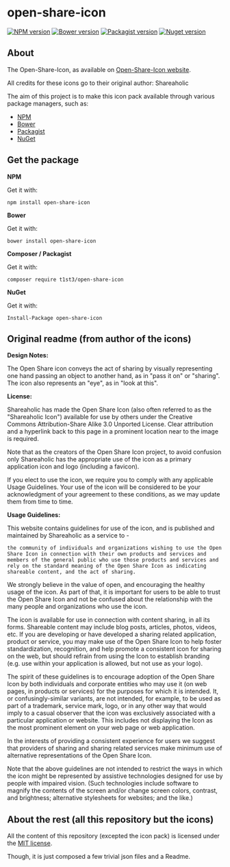 open-share-icon
===============


[![NPM version](https://img.shields.io/npm/v/open-share-icon.svg)](https://www.npmjs.org/package/open-share-icon)
[![Bower version](https://img.shields.io/bower/v/open-share-icon.svg)](http://bower.io/search/?q=open-share-icon)
[![Packagist version](https://img.shields.io/packagist/v/t1st3/open-share-icon.svg)](https://packagist.org/packages/t1st3/open-share-icon)
[![Nuget version](https://img.shields.io/nuget/v/open-share-icon.svg)](https://www.nuget.org/packages/open-share-icon/)


About
----------

The Open-Share-Icon, as available on [Open-Share-Icon website](https://www.shareaholic.com/openshareicon).

All credits for these icons go to their original author: Shareaholic

The aim of this project is to make this icon pack available through various package managers, such as:

- [NPM](https://npmjs.org)
- [Bower](http://bower.io)
- [Packagist](https://packagist.org)
- [NuGet](https://www.nuget.org)


Get the package
----------

**NPM**

Get it with:

```
npm install open-share-icon
```


**Bower**

Get it with:

```
bower install open-share-icon
```


**Composer / Packagist**

Get it with:

```
composer require t1st3/open-share-icon
```


**NuGet**

Get it with:

```
Install-Package open-share-icon
```


Original readme (from author of the icons)
----------


**Design Notes:**

The Open Share icon conveys the act of sharing by visually representing one hand passing an object to another hand, as in "pass it on" or "sharing". The icon also represents an "eye", as in "look at this".



**License:**

Shareaholic has made the Open Share Icon (also often referred to as the "Shareaholic Icon") available for use by others under the Creative Commons Attribution-Share Alike 3.0 Unported License. 
Clear attribution and a hyperlink back to this page in a prominent location near to the image is required.

Note that as the creators of the Open Share Icon project, to avoid confusion only Shareaholic has the appropriate use of the icon as a primary application icon and logo (including a favicon).

If you elect to use the icon, we require you to comply with any applicable Usage Guidelines. 
Your use of the icon will be considered to be your acknowledgment of your agreement to these conditions, as we may update them from time to time.




**Usage Guidelines:**

This website contains guidelines for use of the icon, and is published and maintained by Shareaholic as a service to -

    the community of individuals and organizations wishing to use the Open Share Icon in connection with their own products and services and
    members of the general public who use those products and services and rely on the standard meaning of the Open Share Icon as indicating shareable content, and the act of sharing.

We strongly believe in the value of open, and encouraging the healthy usage of the icon. 
As part of that, it is important for users to be able to trust the Open Share Icon and not be confused about the relationship with the many people and organizations who use the icon.

The icon is available for use in connection with content sharing, in all its forms. 
Shareable content may include blog posts, articles, photos, videos, etc. 
If you are developing or have developed a sharing related application, product or service, 
you may make use of the Open Share Icon to help foster standardization, recognition, and help promote a consistent icon for sharing on the web, 
but should refrain from using the Icon to establish branding (e.g. use within your application is allowed, but not use as your logo).

The spirit of these guidelines is to encourage adoption of the Open Share Icon by both individuals and corporate entities who may use it (on web pages, in products or services) for the purposes for which it is intended. 
It, or confusingly-similar variants, are not intended, for example, 
to be used as part of a trademark, service mark, logo, or in any other way that would imply to a casual observer that the icon was exclusively associated with a particular application or website. 
This includes not displaying the Icon as the most prominent element on your web page or web application.

In the interests of providing a consistent experience for users we suggest that providers of sharing and sharing related services make minimum use of alternative representations of the Open Share Icon.

Note that the above guidelines are not intended to restrict the ways in which the icon might be represented by assistive technologies designed for use by people with impaired vision. 
(Such technologies include software to magnify the contents of the screen and/or change screen colors, contrast, and brightness; alternative stylesheets for websites; and the like.)




About the rest (all this repository but the icons)
----------

All the content of this repository (excepted the icon pack) 
is licensed under the [MIT license](http://opensource.org/licenses/MIT).

Though, it is just composed a few trivial json files and a Readme.
